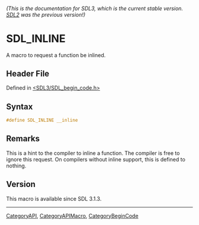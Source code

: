 ###### (This is the documentation for SDL3, which is the current stable version. [SDL2](https://wiki.libsdl.org/SDL2/) was the previous version!)
# SDL_INLINE

A macro to request a function be inlined.

## Header File

Defined in [<SDL3/SDL_begin_code.h>](https://github.com/libsdl-org/SDL/blob/main/include/SDL3/SDL_begin_code.h)

## Syntax

```c
#define SDL_INLINE __inline
```

## Remarks

This is a hint to the compiler to inline a function. The compiler is free
to ignore this request. On compilers without inline support, this is
defined to nothing.

## Version

This macro is available since SDL 3.1.3.

----
[CategoryAPI](CategoryAPI), [CategoryAPIMacro](CategoryAPIMacro), [CategoryBeginCode](CategoryBeginCode)


